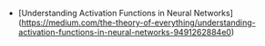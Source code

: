 * [Understanding Activation Functions in Neural Networks] (https://medium.com/the-theory-of-everything/understanding-activation-functions-in-neural-networks-9491262884e0)


